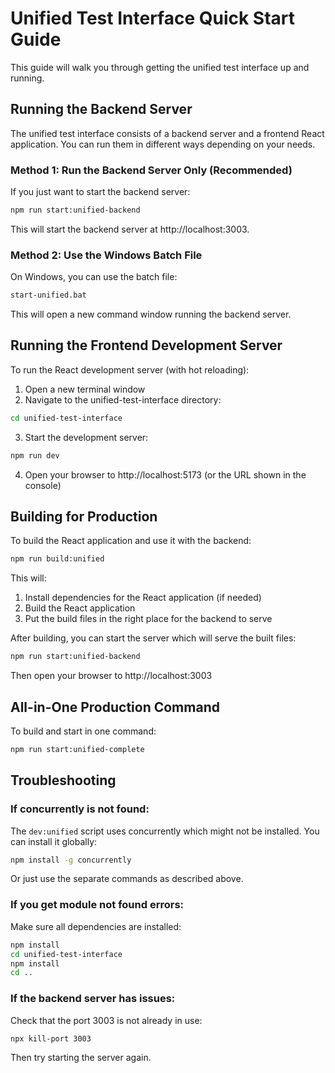 # Unified Test Interface Quick Start Guide

This guide will walk you through getting the unified test interface up and running.

## Running the Backend Server

The unified test interface consists of a backend server and a frontend React application. You can run them in different ways depending on your needs.

### Method 1: Run the Backend Server Only (Recommended)

If you just want to start the backend server:

```bash
npm run start:unified-backend
```

This will start the backend server at http://localhost:3003.

### Method 2: Use the Windows Batch File

On Windows, you can use the batch file:

```bash
start-unified.bat
```

This will open a new command window running the backend server.

## Running the Frontend Development Server

To run the React development server (with hot reloading):

1. Open a new terminal window
2. Navigate to the unified-test-interface directory:

```bash
cd unified-test-interface
```

3. Start the development server:

```bash
npm run dev
```

4. Open your browser to http://localhost:5173 (or the URL shown in the console)

## Building for Production

To build the React application and use it with the backend:

```bash
npm run build:unified
```

This will:
1. Install dependencies for the React application (if needed)
2. Build the React application
3. Put the build files in the right place for the backend to serve

After building, you can start the server which will serve the built files:

```bash
npm run start:unified-backend
```

Then open your browser to http://localhost:3003

## All-in-One Production Command

To build and start in one command:

```bash
npm run start:unified-complete
```

## Troubleshooting

### If concurrently is not found:

The `dev:unified` script uses concurrently which might not be installed. You can install it globally:

```bash
npm install -g concurrently
```

Or just use the separate commands as described above.

### If you get module not found errors:

Make sure all dependencies are installed:

```bash
npm install
cd unified-test-interface
npm install
cd ..
```

### If the backend server has issues:

Check that the port 3003 is not already in use:

```bash
npx kill-port 3003
```

Then try starting the server again. 